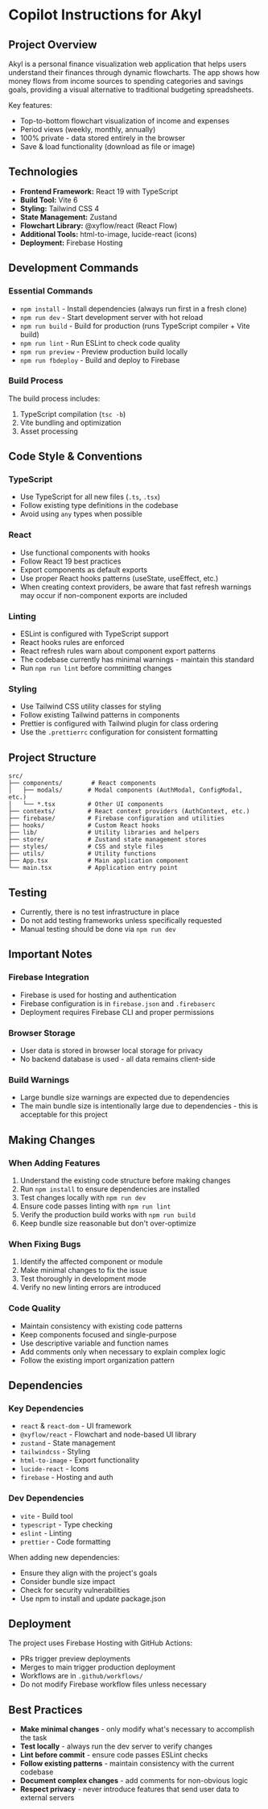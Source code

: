 # Copilot Instructions for Akyl

## Project Overview
Akyl is a personal finance visualization web application that helps users understand their finances through dynamic flowcharts. The app shows how money flows from income sources to spending categories and savings goals, providing a visual alternative to traditional budgeting spreadsheets.

Key features:
- Top-to-bottom flowchart visualization of income and expenses
- Period views (weekly, monthly, annually)
- 100% private - data stored entirely in the browser
- Save & load functionality (download as file or image)

## Technologies
- **Frontend Framework:** React 19 with TypeScript
- **Build Tool:** Vite 6
- **Styling:** Tailwind CSS 4
- **State Management:** Zustand
- **Flowchart Library:** @xyflow/react (React Flow)
- **Additional Tools:** html-to-image, lucide-react (icons)
- **Deployment:** Firebase Hosting

## Development Commands

### Essential Commands
- `npm install` - Install dependencies (always run first in a fresh clone)
- `npm run dev` - Start development server with hot reload
- `npm run build` - Build for production (runs TypeScript compiler + Vite build)
- `npm run lint` - Run ESLint to check code quality
- `npm run preview` - Preview production build locally
- `npm run fbdeploy` - Build and deploy to Firebase

### Build Process
The build process includes:
1. TypeScript compilation (`tsc -b`)
2. Vite bundling and optimization
3. Asset processing

## Code Style & Conventions

### TypeScript
- Use TypeScript for all new files (`.ts`, `.tsx`)
- Follow existing type definitions in the codebase
- Avoid using `any` types when possible

### React
- Use functional components with hooks
- Follow React 19 best practices
- Export components as default exports
- Use proper React hooks patterns (useState, useEffect, etc.)
- When creating context providers, be aware that fast refresh warnings may occur if non-component exports are included

### Linting
- ESLint is configured with TypeScript support
- React hooks rules are enforced
- React refresh rules warn about component export patterns
- The codebase currently has minimal warnings - maintain this standard
- Run `npm run lint` before committing changes

### Styling
- Use Tailwind CSS utility classes for styling
- Follow existing Tailwind patterns in components
- Prettier is configured with Tailwind plugin for class ordering
- Use the `.prettierrc` configuration for consistent formatting

## Project Structure

```
src/
├── components/        # React components
│   ├── modals/       # Modal components (AuthModal, ConfigModal, etc.)
│   └── *.tsx         # Other UI components
├── contexts/         # React context providers (AuthContext, etc.)
├── firebase/         # Firebase configuration and utilities
├── hooks/            # Custom React hooks
├── lib/              # Utility libraries and helpers
├── store/            # Zustand state management stores
├── styles/           # CSS and style files
├── utils/            # Utility functions
├── App.tsx           # Main application component
└── main.tsx          # Application entry point
```

## Testing
- Currently, there is no test infrastructure in place
- Do not add testing frameworks unless specifically requested
- Manual testing should be done via `npm run dev`

## Important Notes

### Firebase Integration
- Firebase is used for hosting and authentication
- Firebase configuration is in `firebase.json` and `.firebaserc`
- Deployment requires Firebase CLI and proper permissions

### Browser Storage
- User data is stored in browser local storage for privacy
- No backend database is used - all data remains client-side

### Build Warnings
- Large bundle size warnings are expected due to dependencies
- The main bundle size is intentionally large due to dependencies - this is acceptable for this project

## Making Changes

### When Adding Features
1. Understand the existing code structure before making changes
2. Run `npm install` to ensure dependencies are installed
3. Test changes locally with `npm run dev`
4. Ensure code passes linting with `npm run lint`
5. Verify the production build works with `npm run build`
6. Keep bundle size reasonable but don't over-optimize

### When Fixing Bugs
1. Identify the affected component or module
2. Make minimal changes to fix the issue
3. Test thoroughly in development mode
4. Verify no new linting errors are introduced

### Code Quality
- Maintain consistency with existing code patterns
- Keep components focused and single-purpose
- Use descriptive variable and function names
- Add comments only when necessary to explain complex logic
- Follow the existing import organization pattern

## Dependencies

### Key Dependencies
- `react` & `react-dom` - UI framework
- `@xyflow/react` - Flowchart and node-based UI library
- `zustand` - State management
- `tailwindcss` - Styling
- `html-to-image` - Export functionality
- `lucide-react` - Icons
- `firebase` - Hosting and auth

### Dev Dependencies
- `vite` - Build tool
- `typescript` - Type checking
- `eslint` - Linting
- `prettier` - Code formatting

When adding new dependencies:
- Ensure they align with the project's goals
- Consider bundle size impact
- Check for security vulnerabilities
- Use npm to install and update package.json

## Deployment
The project uses Firebase Hosting with GitHub Actions:
- PRs trigger preview deployments
- Merges to main trigger production deployment
- Workflows are in `.github/workflows/`
- Do not modify Firebase workflow files unless necessary

## Best Practices
- **Make minimal changes** - only modify what's necessary to accomplish the task
- **Test locally** - always run the dev server to verify changes
- **Lint before commit** - ensure code passes ESLint checks
- **Follow existing patterns** - maintain consistency with the current codebase
- **Document complex changes** - add comments for non-obvious logic
- **Respect privacy** - never introduce features that send user data to external servers
